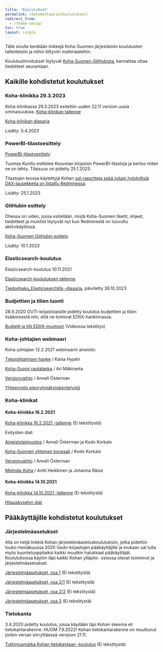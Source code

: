 ```yaml
---
title: 'Koulutukset'
permalink: /dokumentaatio/koulutukset/
redirect_from:
  - /theme-setup/
toc: true
layout: single
---
```


Tälle sivulle kerätään linkkejä Koha-Suomen järjestämiin koulutusten tallenteisiin ja niihin liittyviin materiaaleihin.

Koulutusilmoitukset löytyvät [Koha-Suomen GitHubista](https://github.com/KohaSuomi/Koha/discussions/categories/koulutukset), kannattaa ottaa tiedotteet seurantaan.

## Kaikille kohdistetut koulutukset

### Koha-klinikka 29.3.2023

Koha-klinikassa 29.3.2023 esiteltiin uuden 22.11 version uusia ominaisuuksia.
[
Koha-klinikan tallenne](https://youtu.be/o_Mp_3IQ4Rc)

[Koha-klinikan diasarja](https://github.com/KohaSuomi/kohasuomi.github.io/blob/master/assets/files/docs/Koulutukset/Uutta.versiossa.22.11.pdf)

Lisätty: 5.4.2023

### PowerBI-tilastoesittely

[PowerBI-tilastoesittely](https://www.youtube.com/watch?v=fQHNaQ7dCOA)

Tuomas Kunttu esittelee Kouvolan kirjaston PowerBI-tilastoja ja kertoo miten ne on tehty. Tilaisuus on pidetty 25.1.2023.

Tilastojen teossa käytettyjä Kohan [sql-raportteja sekä joitain hyödyllisiä DAX-lausekkeita on listattu Redminessa](https://tiketti.koha-suomi.fi/projects/koha-suomen-dokumentaatio/wiki/PowerBI).

Lisätty: 25.1.2023

### GitHubin esittely

Ohessa on video, jossa esitellään, mistä Koha-Suomen tiketit, ohjeet, tiedotteet ja muistiot löytyvät nyt kun Redminestä on luovuttu aktiivikäytössä.

[Koha-Suomen GitHubin esittely](https://youtu.be/cPVSi2xFBIQ)

Lisätty: 10.1.2023

### Elasticsearch-koulutus

Elasticsearch-koulutus 10.11.2021

[Elasticsearch-koulutuksen tallenne](https://youtu.be/_V-N8MiyflA)


[Tiedonhaku_Elasticsearchilla -diasarja](https://github.com/KohaSuomi/kohasuomi.github.io/files/13215328/Tiedonhaku_Elasticsearchilla.pdf), päivitetty 26.10.2023


### Budjettien ja tilien luonti

28.9.2020 OUTI-kirjastolaisille pidetty koulutus budjettien ja tilien lisäämisestä niin, että ne toimivat EDItX-hankinnassa.

[Budjetit ja tilit EDItX-muotoon](https://youtu.be/nQv6E_sHZJQ) (Videossa tekstitys)

### Koha-johtajien webinaari

Koha-johtajien 12.2.2021 webinaarin aineisto:

[Tietojohtamisen hanke](https://github.com/KohaSuomi/kohasuomi.github.io/blob/master/assets/files/docs/Koulutukset/Tietojohtamisenhanke.pdf) / Kaisa Hypén

[Koha-Suomi rautalanka](https://github.com/KohaSuomi/kohasuomi.github.io/blob/master/assets/files/docs/Koulutukset/Koha-Suomirautalanka.pdf) / Ari Mäkiranta

[Versionvaihto](https://github.com/KohaSuomi/kohasuomi.github.io/blob/master/assets/files/docs/Koulutukset/Versionvaihto.pdf) / Anneli Österman

[Yhteenveto pienryhmätyöskentelystä](https://github.com/KohaSuomi/kohasuomi.github.io/blob/master/assets/files/docs/Koulutukset/Koha-webinaarinyhteenveto.pdf) 

### Koha-klinikat


#### Koha-klinikka 16.2.2021

[Koha-klinikka 16.2.2021 -tallenne](https://youtu.be/CQbXJDzSFNE) (Ei tekstitystä)

Esitysten diat:

[Aineistolajimuutos](https://github.com/KohaSuomi/kohasuomi.github.io/blob/master/assets/files/docs/Koulutukset/Aineistolajit.pdf) / Anneli Österman ja Kodo Korkalo

[Koha-Suomen yhteinen konesali](https://github.com/KohaSuomi/kohasuomi.github.io/blob/master/assets/files/docs/Koulutukset/koha-suomikonesali.pdf) / Kodo Korkalo

[Versionvaihto](https://github.com/KohaSuomi/kohasuomi.github.io/blob/master/assets/files/docs/Koulutukset/Versionvaihto.pdf) / Anneli Österman

[Melinda-Koha](https://github.com/KohaSuomi/kohasuomi.github.io/blob/master/assets/files/docs/Koulutukset/MelindaKoha.pdf) / Antti Heikkinen ja Johanna Räisä

#### Koha-klinikka 14.10.2021

[Koha-klinikka 14.10.2021 -tallenne](https://youtu.be/3b_4IIH5uiw) (Ei tekstitystä)

[Hitauskyselyn diat](https://github.com/KohaSuomi/kohasuomi.github.io/blob/master/assets/files/docs/Koulutukset/Kohan-hitaus-klinikassa.pdf)


## Pääkäyttäjille kohdistetut koulutukset

### Järjestelmäasetukset

Alla on neljä linkkiä Kohan järjestelmäasetuskoulutuksiin, jotka pidettiin touko-heinäkuussa 2020 Vaski-kirjastojen pääkäyttäjille ja mukaan sai tulla myös kuunteluoppilaiksi kaikki muutkin halukkaat pääkäyttäjät. Koulutuksissa käytiin läpi kaikki Kohan ylläpito- osiossa olevat toiminnot ja järjestelmäasetukset.

[Järjestelmäasetukset, osa 1](https://youtu.be/6ojfjLzvwX4) (Ei tekstitystä)

[Järjestelmäasetukset, osa 2/1](https://youtu.be/L5PmU3C3n38) (Ei tekstitystä)

[Järjestelmäasetukset, osa 2/2](https://youtu.be/vw2FjH44MWw) (Ei tekstitystä)

[Järjestelmäasetukset, osa 3](https://youtu.be/xScoLgxvK9g) (Ei tekstitystä)

### Tietokanta

3.4.2020 pidetty koulutus, jossa käydään läpi Kohan skeema eli tietokantarakenne. HUOM 7.9.2022! Kohan tietokantarakenne on muuttunut jonkin verran siirryttäessä versioon 21.11. 

[Tutkimusmatka Kohan tietokantaan -koulutus](https://youtu.be/lH7Z8OetO3c) (Ei tekstitystä)
